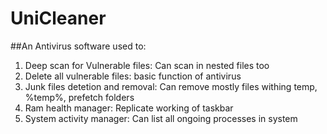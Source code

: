 # UniCleaner
##An Antivirus software used to:
1. Deep scan for Vulnerable files: Can scan in nested files too
2. Delete all vulnerable files: basic function of antivirus
3. Junk files detetion and removal: Can remove mostly files withing temp, %temp%, prefetch folders
4. Ram health manager: Replicate working of taskbar
5. System activity manager: Can list all ongoing processes in system


